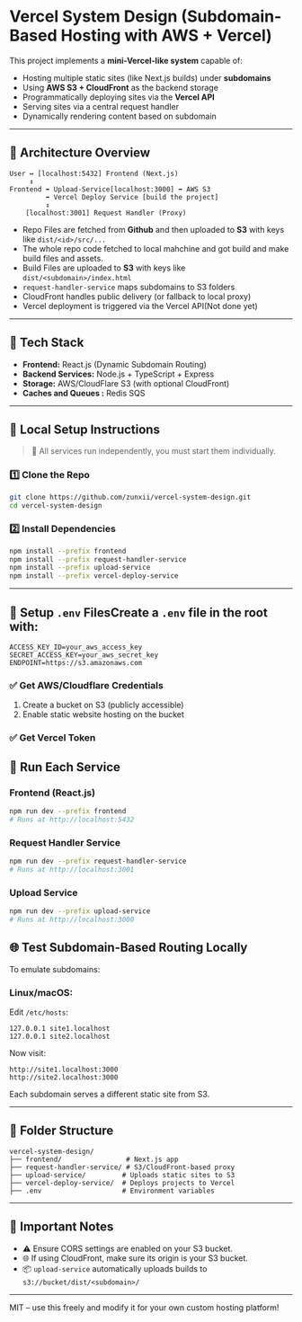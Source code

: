 # Vercel System Design (Subdomain-Based Hosting with AWS + Vercel)

This project implements a **mini-Vercel-like system** capable of:

* Hosting multiple static sites (like Next.js builds) under **subdomains**
* Using **AWS S3 + CloudFront** as the backend storage
* Programmatically deploying sites via the **Vercel API**
* Serving sites via a central request handler
* Dynamically rendering content based on subdomain


---

## 🧹 Architecture Overview

```
User ↔️ [localhost:5432] Frontend (Next.js)
     ↕︎
Frontend ➡️ Upload-Service[localhost:3000] ➡️ AWS S3
         ➡️ Vercel Deploy Service [build the project]
         ↕︎
    [localhost:3001] Request Handler (Proxy)
```
* Repo Files are fetched from **Github** and then uploaded to **S3** with keys like `dist/<id>/src/...`
* The whole repo code fetched to local mahchine and got build and make build files and assets. 
* Build Files are uploaded to **S3** with keys like `dist/<subdomain>/index.html`
* `request-handler-service` maps subdomains to S3 folders
* CloudFront handles public delivery (or fallback to local proxy)
* Vercel deployment is triggered via the Vercel API(Not done yet)

---

## 🧠 Tech Stack

* **Frontend:** React.js (Dynamic Subdomain Routing)
* **Backend Services:** Node.js + TypeScript + Express
* **Storage:** AWS/CloudFlare S3 (with optional CloudFront)
* **Caches and Queues :** Redis SQS

---

## 💍 Local Setup Instructions

> 🧠 All services run independently, you must start them individually.

### 1️⃣ Clone the Repo

```bash
git clone https://github.com/zunxii/vercel-system-design.git
cd vercel-system-design
```

### 2️⃣ Install Dependencies

```bash
npm install --prefix frontend
npm install --prefix request-handler-service
npm install --prefix upload-service
npm install --prefix vercel-deploy-service
```

---

## 🔑 Setup `.env` FilesCreate a `.env` file in the root with:

```env
ACCESS_KEY_ID=your_aws_access_key
SECRET_ACCESS_KEY=your_aws_secret_key
ENDPOINT=https://s3.amazonaws.com

```

### ✅ Get AWS/Cloudflare Credentials

1. Create a bucket on S3 (publicly accessible)
2. Enable static website hosting on the bucket

### ✅ Get Vercel Token



## 🚀 Run Each Service

### Frontend (React.js)

```bash
npm run dev --prefix frontend
# Runs at http://localhost:5432
```

### Request Handler Service

```bash
npm run dev --prefix request-handler-service
# Runs at http://localhost:3001
```

### Upload Service

```bash
npm run dev --prefix upload-service
# Runs at http://localhost:3000
```


## 🌐 Test Subdomain-Based Routing Locally

To emulate subdomains:

### Linux/macOS:

Edit `/etc/hosts`:

```
127.0.0.1 site1.localhost
127.0.0.1 site2.localhost
```

Now visit:

```
http://site1.localhost:3000
http://site2.localhost:3000
```

Each subdomain serves a different static site from S3.

---

## 📂 Folder Structure

```
vercel-system-design/
├── frontend/                # Next.js app
├── request-handler-service/ # S3/CloudFront-based proxy
├── upload-service/         # Uploads static sites to S3
├── vercel-deploy-service/  # Deploys projects to Vercel
├── .env                    # Environment variables
```

---

## 📌 Important Notes

* ⚠️ Ensure CORS settings are enabled on your S3 bucket.
* 🌐 If using CloudFront, make sure its origin is your S3 bucket.
* 📦 `upload-service` automatically uploads builds to `s3://bucket/dist/<subdomain>/`

---



MIT – use this freely and modify it for your own custom hosting platform!
